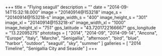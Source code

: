+++
title = "Flying seagull"
description = ""
date = "2014-09-14T15:32:18.000"
image = "20140914@153218"
image_s = "20140914@153218-s"
image_width_s = "400"
image_height_s = "301"
image_xl = "20140914@153218-xl"
image_width_xl = "1000"
image_height_xl = "751"
gps_latitude = "43.7201722166667"
gps_longitude = "13.22095275"
phototags = [ "2014", "2014-09", "2014-09-14", "Ancona", "Europe", "Italy", "Marche", "Senigallia", "afternoon", "bird", "blue", "harbor", "outdoor", "seagull", "sky", "summer" ]
galleries = [ "2014 Timeline", "Senigallia City and Seaside" ]
+++
